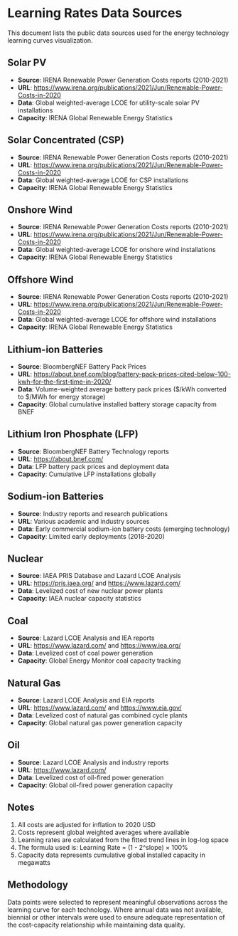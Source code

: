 # Learning Rates Data Sources

This document lists the public data sources used for the energy technology learning curves visualization.

## Solar PV
- **Source**: IRENA Renewable Power Generation Costs reports (2010-2021)
- **URL**: https://www.irena.org/publications/2021/Jun/Renewable-Power-Costs-in-2020
- **Data**: Global weighted-average LCOE for utility-scale solar PV installations
- **Capacity**: IRENA Global Renewable Energy Statistics

## Solar Concentrated (CSP)
- **Source**: IRENA Renewable Power Generation Costs reports (2010-2021)
- **URL**: https://www.irena.org/publications/2021/Jun/Renewable-Power-Costs-in-2020
- **Data**: Global weighted-average LCOE for CSP installations
- **Capacity**: IRENA Global Renewable Energy Statistics

## Onshore Wind
- **Source**: IRENA Renewable Power Generation Costs reports (2010-2021)
- **URL**: https://www.irena.org/publications/2021/Jun/Renewable-Power-Costs-in-2020
- **Data**: Global weighted-average LCOE for onshore wind installations
- **Capacity**: IRENA Global Renewable Energy Statistics

## Offshore Wind
- **Source**: IRENA Renewable Power Generation Costs reports (2010-2021)
- **URL**: https://www.irena.org/publications/2021/Jun/Renewable-Power-Costs-in-2020
- **Data**: Global weighted-average LCOE for offshore wind installations
- **Capacity**: IRENA Global Renewable Energy Statistics

## Lithium-ion Batteries
- **Source**: BloombergNEF Battery Pack Prices
- **URL**: https://about.bnef.com/blog/battery-pack-prices-cited-below-100-kwh-for-the-first-time-in-2020/
- **Data**: Volume-weighted average battery pack prices ($/kWh converted to $/MWh for energy storage)
- **Capacity**: Global cumulative installed battery storage capacity from BNEF

## Lithium Iron Phosphate (LFP)
- **Source**: BloombergNEF Battery Technology reports
- **URL**: https://about.bnef.com/
- **Data**: LFP battery pack prices and deployment data
- **Capacity**: Cumulative LFP installations globally

## Sodium-ion Batteries
- **Source**: Industry reports and research publications
- **URL**: Various academic and industry sources
- **Data**: Early commercial sodium-ion battery costs (emerging technology)
- **Capacity**: Limited early deployments (2018-2020)

## Nuclear
- **Source**: IAEA PRIS Database and Lazard LCOE Analysis
- **URL**: https://pris.iaea.org/ and https://www.lazard.com/
- **Data**: Levelized cost of new nuclear power plants
- **Capacity**: IAEA nuclear capacity statistics

## Coal
- **Source**: Lazard LCOE Analysis and IEA reports
- **URL**: https://www.lazard.com/ and https://www.iea.org/
- **Data**: Levelized cost of coal power generation
- **Capacity**: Global Energy Monitor coal capacity tracking

## Natural Gas
- **Source**: Lazard LCOE Analysis and EIA reports
- **URL**: https://www.lazard.com/ and https://www.eia.gov/
- **Data**: Levelized cost of natural gas combined cycle plants
- **Capacity**: Global natural gas power generation capacity

## Oil
- **Source**: Lazard LCOE Analysis and industry reports
- **URL**: https://www.lazard.com/
- **Data**: Levelized cost of oil-fired power generation
- **Capacity**: Global oil-fired power generation capacity

## Notes

1. All costs are adjusted for inflation to 2020 USD
2. Costs represent global weighted averages where available
3. Learning rates are calculated from the fitted trend lines in log-log space
4. The formula used is: Learning Rate = (1 - 2^slope) × 100%
5. Capacity data represents cumulative global installed capacity in megawatts

## Methodology

Data points were selected to represent meaningful observations across the learning curve for each technology. Where annual data was not available, biennial or other intervals were used to ensure adequate representation of the cost-capacity relationship while maintaining data quality.
